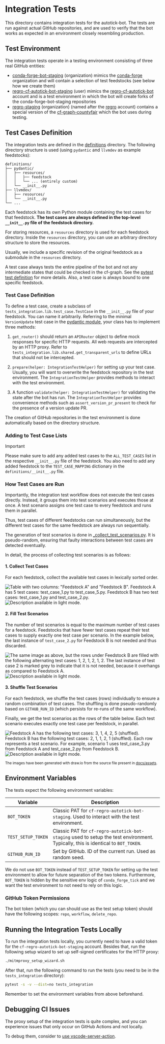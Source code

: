 # Integration Tests

This directory contains integration tests for the autotick-bot.
The tests are run against actual GitHub repositories, and are used to verify that the
bot works as expected in an environment closely resembling production.

## Test Environment
The integration tests operate in a testing environment consisting of three real GitHub entities:

- [conda-forge-bot-staging](https://github.com/conda-forge-bot-staging) (organization) mimics the
[conda-forge](https://github.com/conda-forge) organization and will contain a selection of test feedstocks
(see below how we create them)
- [regro-cf-autotick-bot-staging](https://github.com/regro-cf-autotick-bot-staging) (user) mimics the
[regro-cf-autotick-bot](https://github.com/regro-cf-autotick-bot) account and is a test environment in which the bot
will create forks of the conda-forge-bot-staging repositories
- [regro-staging](https://github.com/regro-staging) (organization) (named after the [regro](https://github.com/regro)
account) contains a special version of the [cf-graph-countyfair](https://github.com/regro/cf-graph-countyfair) which
the bot uses during testing.

## Test Cases Definition
The integration tests are defined in the [definitions](definitions) directory. The following directory structure is
used (using `pydantic` and `llvmdev` as example feedstocks):

```text
definitions/
├── pydantic/
│   ├── resources/
│   │   ├── feedstock
│   │   └── ... (entirely custom)
│   └── __init__.py
├── llvmdev/
│   ├── resources/
│   └── __init__.py
└── ...
```

Each feedstock has its own Python module containing the test cases for that feedstock.
**The test cases are always defined in the top-level `__init__.py` file of the feedstock directory.**

For storing resources, a `resources` directory is used for each feedstock directory.
Inside the `resources` directory, you can use an arbitrary directory structure to store the resources.

Usually, we include a specific revision of the original feedstock as a submodule in the `resources` directory.

A test case always tests the entire pipeline of the bot and not any intermediate states that could be checked
in the cf-graph. See the [pytest test definition](test_integration.py) for more details.
Also, a test case is always bound to one specific feedstock.

### Test Case Definition
To define a test case, create a subclass of `tests_integration.lib.test_case.TestCase` in the `__init__.py` file of
your feedstock. You can name it arbitrarily.
Referring to the minimal `VersionUpdate` test case in the
[pydantic module](definitions/pydantic/__init__.py),
your class has to implement three methods:

1. `get_router()` should return an `APIRouter` object to define mock responses for specific HTTP requests. All web requests are intercepted by an HTTP proxy.
Refer to `tests_integration.lib.shared.get_transparent_urls` to define URLs that should not be intercepted.

2. `prepare(helper: IntegrationTestHelper)` for setting up your test case. Usually, you will want to
overwrite the feedstock repository in the test environment. The `IntegrationTestHelper` provides methods to interact
with the test environment.

3. A function `validate(helper: IntegrationTestHelper)` for validating the state after the bot has run.
The `IntegrationTestHelper` provides convenience methods such as `assert_version_pr_present` to check for the presence
of a version update PR.

The creation of GitHub repositories in the test environment is done automatically based on the directory structure.

### Adding to Test Case Lists

> [!IMPORTANT]
> Please make sure to add any added test cases to the `ALL_TEST_CASES` list in the respective `__init__.py` file of the feedstock.
> You also need to add any added feedstock to the `TEST_CASE_MAPPING` dictionary in the `definitions/__init__.py` file.

### How Test Cases are Run

Importantly, the integration test workflow does not execute the test cases directly.
Instead, it groups them into test scenarios and executes those at once.
A test scenario assigns one test case to every feedstock and runs them in parallel.

Thus, test cases of different feedstocks can run simultaneously, but the different test cases for the same feedstock
are always run sequentially.

The generation of test scenarios is done in [_collect_test_scenarios.py](lib/_collect_test_scenarios.py). It is pseudo-random,
ensuring that faulty interactions between test cases are detected eventually.

In detail, the process of collecting test scenarios is as follows:

#### 1. Collect Test Cases
For each feedstock, collect the available test cases in lexically sorted order.

![
Table with two columns: "Feedstock A" and "Feedstock B". Feedstock A has 5 test cases: `test_case_1.py` to
`test_case_5.py`. Feedstock B has two test cases: `test_case_1.py` and `test_case_2.py`.
](../docs/assets/integration-tests/scenarios-definition-1-light.svg#gh-light-mode-only)
![Description available in light mode.](../docs/assets/integration-tests/scenarios-definition-1-dark.svg#gh-dark-mode-only)

#### 2. Fill Test Scenarios
The number of test scenarios is equal to the maximum number of test cases for a feedstock.
Feedstocks that have fewer test cases repeat their test cases to supply exactly one test case per scenario.
In the example below, the last instance of `test_case_2.py` for Feedstock B is not needed and thus discarded.

![
The same image as above, but the rows under Feedstock B are filled with the following alternating test cases: 1, 2, 1, 2, 1, 2.
The last instance of test case 2 is marked grey to indicate that it is not needed, because it overhangs as compared to Feedstock A.
](../docs/assets/integration-tests/scenarios-extension-2-light.svg#gh-light-mode-only)
![Description available in light mode.](../docs/assets/integration-tests/scenarios-extension-2-dark.svg#gh-dark-mode-only)

#### 3. Shuffle Test Scenarios
For each feedstock, we shuffle the test cases (rows) individually to ensure a random combination of test cases.
The shuffling is done pseudo-randomly based on `GITHUB_RUN_ID` (which persists for re-runs of the same workflow).

Finally, we get the test scenarios as the rows of the table below.
Each test scenario executes exactly one test case per feedstock, in parallel.

![
Feedstock A has the following test cases: 3, 1, 4, 2, 5 (shuffled).
Feedstock B has the following test cases: 2, 1, 1, 2, 1 (shuffled).
Each row represents a test scenario.
For example, scenario 1 uses `test_case_3.py` from Feedstock A and `test_case_2.py` from Feedstock B.
](../docs/assets/integration-tests/scenarios-shuffle-3-light.svg#gh-light-mode-only)
![Description available in light mode.](../docs/assets/integration-tests/scenarios-shuffle-3-dark.svg#gh-dark-mode-only)

<sup>The images have been generated with draw.io from the source file present in [docs/assets](../docs/assets).</sup>

## Environment Variables
The tests expect the following environment variables:

| Variable           | Description                                                                                                                       |
|--------------------|-----------------------------------------------------------------------------------------------------------------------------------|
| `BOT_TOKEN`        | Classic PAT for `cf-regro-autotick-bot-staging`. Used to interact with the test environment.                                      |
| `TEST_SETUP_TOKEN` | Classic PAT for `cf-regro-autotick-bot-staging` used to setup the test environment. Typically, this is identical to `BOT_TOKEN`.  |
| `GITHUB_RUN_ID`    | Set by GitHub. ID of the current run. Used as random seed.                                                                        |


We do not use `BOT_TOKEN` instead of `TEST_SETUP_TOKEN` for setting up the test environment to allow for future separation of the two tokens.
Furthermore, `BOT_TOKEN` is hidden by the sensitive env logic of `conda_forge_tick` and we want the test environment to not need to rely on this logic.


### GitHub Token Permissions
The bot token (which you can should use as the test setup token) should have the following scopes: `repo`, `workflow`, `delete_repo`.

## Running the Integration Tests Locally

To run the integration tests locally, you currently need to have a valid token for the `cf-regro-autotick-bot-staging` account.
Besides that, run the following setup wizard to set up self-signed certificates for the HTTP proxy:

```bash
./mitmproxy_setup_wizard.sh
```

After that, run the following command to run the tests
(you need to be in the `tests_integration` directory):

```bash
pytest -s -v --dist=no tests_integration
```

Remember to set the environment variables from above beforehand.

## Debugging CI Issues

The proxy setup of the integration tests is quite complex, and you can experience issues that only occur on GitHub Actions
and not locally.

To debug them, consider to [use vscode-server-action](https://gist.github.com/ytausch/612106cfbc2cc660130d247fa2f3a673).
